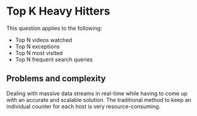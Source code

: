 # Top K Heavy Hitters

This question applies to the following:
- Top N videos watched
- Top N exceptions
- Top N most visited
- Top N frequent search queries

## Problems and complexity

Dealing with massive data streams in real-time while having to come up with an accurate and scalable solution. The traditional method to keep an individual counter for each host is very resource-consuming.
